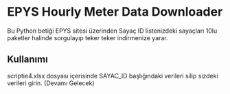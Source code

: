 # EPYS Hourly Meter Data Downloader
Bu Python betiği EPYS sitesi üzerinden Sayaç ID listenizdeki sayaçları 10lu paketler halinde sorgulayıp teker teker indirmenize yarar.

## Kullanımı
scriptie4.xlsx dosyası içerisinde SAYAC_ID başlığındaki verileri silip sizdeki verileri girin. (Devamı Gelecek)
